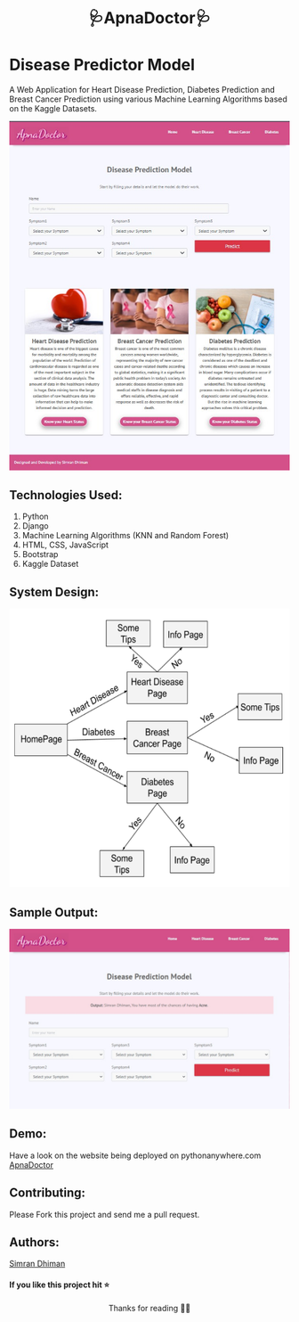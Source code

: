 <h1 align="center">🩺ApnaDoctor🩺</h1>


# Disease Predictor Model
A Web Application for Heart Disease Prediction, Diabetes Prediction and Breast Cancer Prediction using various Machine Learning Algorithms based on the Kaggle Datasets.

<p align="center"><img src="Screenshot.jpg" /></p>

## Technologies Used:
1. Python
2. Django
3. Machine Learning Algorithms (KNN and Random Forest)
4. HTML, CSS, JavaScript
5. Bootstrap
6. Kaggle Dataset

## System Design:
<p align="center"><img src="design.png" width="600" height="500" /></p>

## Sample Output:
<p align="center"><img src="predicted.jpg" /></p>

## Demo:
Have a look on the website being deployed on pythonanywhere.com <a href="https://simmi1234.pythonanywhere.com/">ApnaDoctor</a>
## Contributing:

Please Fork this project and send me a pull request.

## Authors:
<a href="https://simrandhiman.me/">Simran Dhiman</a>

#### If you like this project hit ⭐

<p align="center">Thanks for reading 🙏🏽</p>
